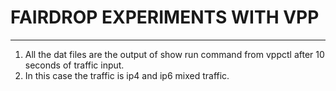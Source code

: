 # FAIRDROP EXPERIMENTS WITH VPP
---
1. All the dat files are the output of show run command from vppctl after 10 seconds of traffic input.
2. In this case the traffic is ip4 and ip6 mixed traffic.
